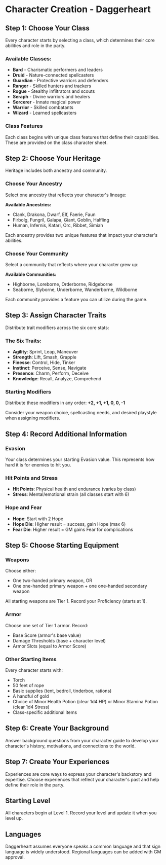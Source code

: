 # Character Creation - Daggerheart

## Step 1: Choose Your Class
Every character starts by selecting a class, which determines their core abilities and role in the party.

### Available Classes:
- **Bard** - Charismatic performers and leaders
- **Druid** - Nature-connected spellcasters
- **Guardian** - Protective warriors and defenders
- **Ranger** - Skilled hunters and trackers
- **Rogue** - Stealthy infiltrators and scouts
- **Seraph** - Divine warriors and healers
- **Sorcerer** - Innate magical power
- **Warrior** - Skilled combatants
- **Wizard** - Learned spellcasters

### Class Features
Each class begins with unique class features that define their capabilities. These are provided on the class character sheet.

## Step 2: Choose Your Heritage
Heritage includes both ancestry and community.

### Choose Your Ancestry
Select one ancestry that reflects your character's lineage:

**Available Ancestries:**
- Clank, Drakona, Dwarf, Elf, Faerie, Faun
- Firbolg, Fungril, Galapa, Giant, Goblin, Halfling
- Human, Infernis, Katari, Orc, Ribbet, Simiah

Each ancestry provides two unique features that impact your character's abilities.

### Choose Your Community
Select a community that reflects where your character grew up:

**Available Communities:**
- Highborne, Loreborne, Orderborne, Ridgeborne
- Seaborne, Slyborne, Underborne, Wanderborne, Wildborne

Each community provides a feature you can utilize during the game.

## Step 3: Assign Character Traits
Distribute trait modifiers across the six core stats:

### The Six Traits:
- **Agility**: Sprint, Leap, Maneuver
- **Strength**: Lift, Smash, Grapple  
- **Finesse**: Control, Hide, Tinker
- **Instinct**: Perceive, Sense, Navigate
- **Presence**: Charm, Perform, Deceive
- **Knowledge**: Recall, Analyze, Comprehend

### Starting Modifiers
Distribute these modifiers in any order: **+2, +1, +1, 0, 0, -1**

Consider your weapon choice, spellcasting needs, and desired playstyle when assigning modifiers.

## Step 4: Record Additional Information

### Evasion
Your class determines your starting Evasion value. This represents how hard it is for enemies to hit you.

### Hit Points and Stress
- **Hit Points**: Physical health and endurance (varies by class)
- **Stress**: Mental/emotional strain (all classes start with 6)

### Hope and Fear
- **Hope**: Start with 2 Hope
- **Hope Die**: Higher result = success, gain Hope (max 6)
- **Fear Die**: Higher result = GM gains Fear for complications

## Step 5: Choose Starting Equipment

### Weapons
Choose either:
- One two-handed primary weapon, OR
- One one-handed primary weapon + one one-handed secondary weapon

All starting weapons are Tier 1. Record your Proficiency (starts at 1).

### Armor
Choose one set of Tier 1 armor. Record:
- Base Score (armor's base value)
- Damage Thresholds (base + character level)
- Armor Slots (equal to Armor Score)

### Other Starting Items
Every character starts with:
- Torch
- 50 feet of rope
- Basic supplies (tent, bedroll, tinderbox, rations)
- A handful of gold
- Choice of Minor Health Potion (clear 1d4 HP) or Minor Stamina Potion (clear 1d4 Stress)
- Class-specific additional items

## Step 6: Create Your Background
Answer background questions from your character guide to develop your character's history, motivations, and connections to the world.

## Step 7: Create Your Experiences
Experiences are core ways to express your character's backstory and expertise. Choose experiences that reflect your character's past and help define their role in the party.

## Starting Level
All characters begin at Level 1. Record your level and update it when you level up.

## Languages
Daggerheart assumes everyone speaks a common language and that sign language is widely understood. Regional languages can be added with GM approval.

